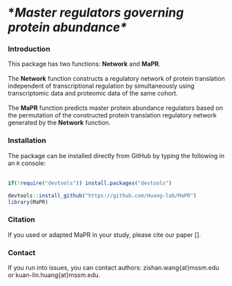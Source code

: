 # **Master regulators governing protein abundance\**


### Introduction
This package has two functions: **Network** and **MaPR**.<br /><br />
The **Network** function constructs a regulatory network of protein translation independent of transcriptional regulation by simultaneously using transcriptomic data and proteomic data of the same cohort. <br /><br />
The **MaPR** function predicts master protein abundance regulators based on the permutation of the constructed protein translation regulatory network generated by the **Network** function.


### Installation
The package can be installed directly from GitHub by typing the following in an `R` console:<br /><br />
```R
if(!require("devtools")) install.packages("devtools")

devtools::install_github("https://github.com/Huang-lab/MaPR")
library(MaPR)
```


### Citation
If you used or adapted MaPR in your study, please cite our paper [].


### Contact
If you run into issues, you can contact authors: zishan.wang{at}mssm.edu or kuan-lin.huang{at}mssm.edu.
